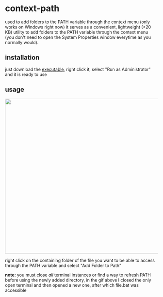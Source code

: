 # context-path

used to add folders to the PATH variable through the context menu (only works on Windows right now)
it serves as a convenient, lightweight (<20 KB) utility to add folders to the PATH variable through the context menu (you don't need to open the System Properties window everytime as you normally would).

## installation
just download the [executable](https://github.com/deontic/context-path/releases/download/v2.0.0/context-path.exe), right click it, select "Run as Administrator" and it is ready to use 

## usage
<img src="https://user-images.githubusercontent.com/68165727/188911542-7913bff0-6479-4429-b8be-a84154e27b52.gif" width=512>

right click on the containing folder of the file you want to be able to access through the PATH variable and select "Add Folder to Path"

**note:** you must close *all* terminal instances or find a way to refresh PATH before using the newly added directory, 
in the gif above I closed the only open terminal and then opened a new one, after which file.bat was accessible 
